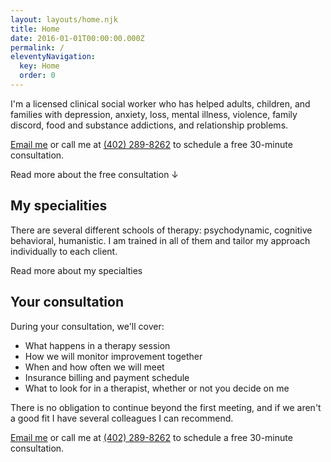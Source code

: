 ```yaml
---
layout: layouts/home.njk
title: Home
date: 2016-01-01T00:00:00.000Z
permalink: /
eleventyNavigation:
  key: Home
  order: 0
---
```

I'm a licensed clinical social worker who has helped adults, children, and families with depression, anxiety, loss, mental illness, violence, family discord, food and substance addictions, and relationship problems.

<a href="{{ metadata.mailtohref }}" >Email me</a> or call me at <a href="tel:1-402-289-8262">(402) 289-8262</a> to schedule a free 30-minute consultation.

Read more about the free consultation &darr;

## My specialities

There are several different schools of therapy: psychodynamic, cognitive behavioral, humanistic. I am trained in all of them and tailor my approach individually to each client.

Read more <span class="visually-hidden">about my specialties</span>

## Your consultation

During your consultation, we'll cover:

- What happens in a therapy session
- How we will monitor improvement together
- When and how often we will meet
- Insurance billing and payment schedule
- What to look for in a therapist, whether or not you decide on me

There is no obligation to continue beyond the first meeting, and if we aren't a good fit I have several colleagues I can recommend.

<a href="{{ metadata.mailtohref }}" >Email me</a> or call me at <a href="tel:1-402-289-8262">(402) 289-8262</a> to schedule a free 30-minute consultation.

